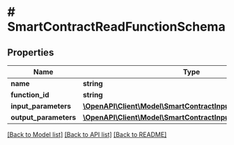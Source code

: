 # # SmartContractReadFunctionSchema

## Properties

Name | Type | Description | Notes
------------ | ------------- | ------------- | -------------
**name** | **string** |  | [optional]
**function_id** | **string** |  | [optional]
**input_parameters** | [**\OpenAPI\Client\Model\SmartContractInputParameterSchema[]**](SmartContractInputParameterSchema.md) |  | [optional]
**output_parameters** | [**\OpenAPI\Client\Model\SmartContractInputParameterSchema[]**](SmartContractInputParameterSchema.md) |  | [optional]

[[Back to Model list]](../../README.md#models) [[Back to API list]](../../README.md#endpoints) [[Back to README]](../../README.md)
